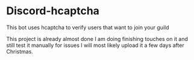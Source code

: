 # Discord-hcaptcha
This bot uses hcaptcha to verify users that want to join your guild

This project is already almost done I am doing finishing touches on it and still test it manually for issues I will most likely upload it a few days after Christmas.
